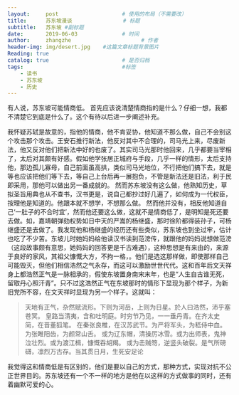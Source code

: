 ```yaml
---
layout:     post                    # 使用的布局（不需要改）
title:      苏东坡漫谈                # 标题 
subtitle:   苏东坡 #副标题
date:       2019-06-03              # 时间
author:     zhangzhe                      # 作者
header-img: img/desert.jpg    #这篇文章标题背景图片
Reading: true
catalog: true                       # 是否归档
tags:                               #标签
    - 读书
    - 苏东坡
	- 历史
---
```


有人说，苏东坡可能情商低。
首先应该说清楚情商指的是什么？仔细一想，我都不清楚它到底是什么了。这个有待以后进一步阐述补充。

我怀疑苏轼是故意的，指他的情商，他不肯妥协，他知道不那么做，自己不会别这个攻击那个攻击。王安石推行新法，他反对其中不合理的，司马光上来，尽废新法，他又反对他们把新法中好的也废了。其实司马光那时他回来，几乎都要当宰相了，太后对其颇有好感。假如他学张居正城府与手段，几乎一样的情形，太后支持他，那边孤儿寡母，自己前面虽高拱，类似司马光地位，不行把他们搞下去，就是等也应该把他们等下去，等自己上台后再一展抱负，不管是新法还是旧法，利于民即采用，那他可以做出另一番成就的。
然而苏东坡没有这么做，他熟知历史，草拟圣旨用典也从不查书，汉书更是，说自己都抄过好几遍了，如何成为一代权臣，按理他是知道的。他跟本就不想学，不想那么做。
然而他并没有，相反他知道自己‘一肚子的不合时宜’，然而他还要这么做，这就不是情商低了，是明知是死还要去做。如，嘉靖朝弹劾权势如日中天的严嵩的杨继盛，那时徐阶都得装孙子，可杨继盛还是去做了。我发现他和杨继盛的经历还有些类似，苏东坡也到坐过牢，估计也吃了不少苦。东坡儿时她妈妈给他读汉书读到范滂传，就跟他的妈妈说想做范滂（这段故事颇有意思，她妈妈的回答更是千古难遇），这种思想是有来由的，来源于良好的家风，其祖父慷慨大方，不拘一格，。他们是选这那样做，即使那样自己可能毁灭，但他们相信浩然之气永存，而这可以激励世世代代。这和百年后文天祥身上都浩然正气是一脉相承的，假使东坡置身南宋末年，也是“人生自古谁无死，留取丹心照汗青”。只不过这浩然正气在东坡那时的情形下显现为那个样子，为新旧党所不容，在文天祥时显现为另一个样子。这就叫：

> 天地有正气，杂然赋流形。下则为河岳，上则为日星。於人曰浩然，沛乎塞苍冥。
> 皇路当清夷，含和吐明庭。时穷节乃见，一一垂丹青。在齐太史简，在晋董狐笔。
> 在秦张良椎，在汉苏武节。为严将军头，为嵇侍中血。为张睢阳齿，为颜常山舌。
> 或为辽东帽，清操厉冰雪。或为出师表，鬼神泣壮烈。或为渡江楫，慷慨吞胡羯。
> 或为击贼笏，逆竖头破裂。是气所磅礴，凛烈万古存。当其贯日月，生死安足论

我觉得这和情商低是有区别的，他们是要以自己的方式，那种方式，实现对抗不公正世界目的。苏东坡还有一个不一样的地方是他在以这样的方式做事的同时，还有着幽默可爱的心。